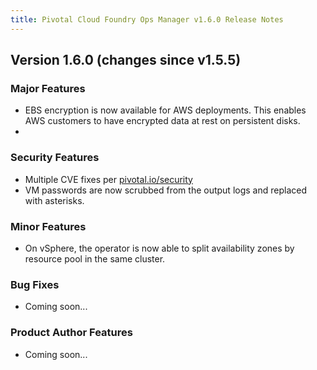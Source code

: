```yaml
---
title: Pivotal Cloud Foundry Ops Manager v1.6.0 Release Notes
---
```


## Version 1.6.0 (changes since v1.5.5)

### Major Features

* EBS encryption is now available for AWS deployments.  This enables AWS customers to have encrypted data at rest on persistent disks.
* 

### Security Features

* Multiple CVE fixes per [pivotal.io/security](http://pivotal.io/security)
* VM passwords are now scrubbed from the output logs and replaced with asterisks.

### Minor Features

* On vSphere, the operator is now able to split availability zones by resource pool in the same cluster.

### Bug Fixes

* Coming soon...

### Product Author Features

* Coming soon...
